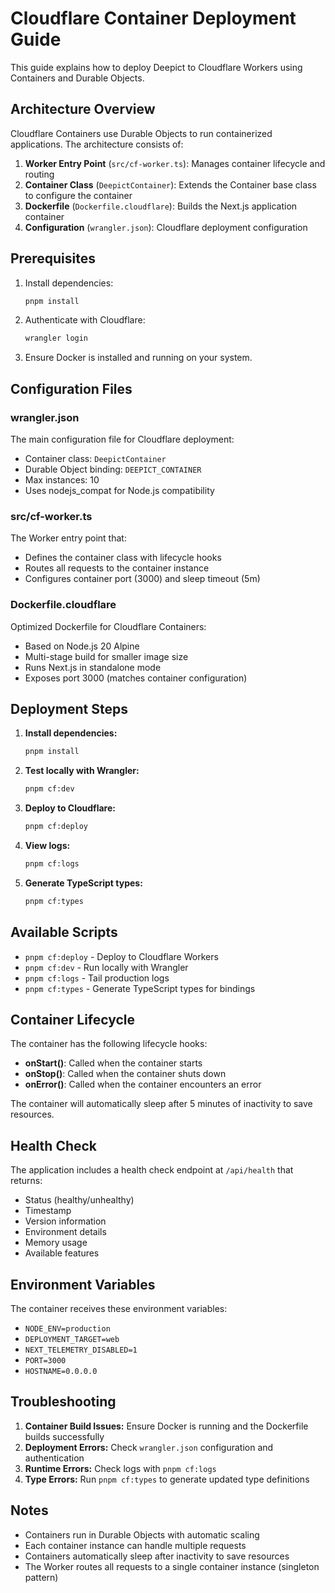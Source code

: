 # Cloudflare Container Deployment Guide

This guide explains how to deploy Deepict to Cloudflare Workers using Containers and Durable Objects.

## Architecture Overview

Cloudflare Containers use Durable Objects to run containerized applications. The architecture consists of:

1. **Worker Entry Point** (`src/cf-worker.ts`): Manages container lifecycle and routing
2. **Container Class** (`DeepictContainer`): Extends the Container base class to configure the container
3. **Dockerfile** (`Dockerfile.cloudflare`): Builds the Next.js application container
4. **Configuration** (`wrangler.json`): Cloudflare deployment configuration

## Prerequisites

1. Install dependencies:
   ```bash
   pnpm install
   ```

2. Authenticate with Cloudflare:
   ```bash
   wrangler login
   ```

3. Ensure Docker is installed and running on your system.

## Configuration Files

### wrangler.json
The main configuration file for Cloudflare deployment:
- Container class: `DeepictContainer`
- Durable Object binding: `DEEPICT_CONTAINER`
- Max instances: 10
- Uses nodejs_compat for Node.js compatibility

### src/cf-worker.ts
The Worker entry point that:
- Defines the container class with lifecycle hooks
- Routes all requests to the container instance
- Configures container port (3000) and sleep timeout (5m)

### Dockerfile.cloudflare
Optimized Dockerfile for Cloudflare Containers:
- Based on Node.js 20 Alpine
- Multi-stage build for smaller image size
- Runs Next.js in standalone mode
- Exposes port 3000 (matches container configuration)

## Deployment Steps

1. **Install dependencies:**
   ```bash
   pnpm install
   ```

2. **Test locally with Wrangler:**
   ```bash
   pnpm cf:dev
   ```

3. **Deploy to Cloudflare:**
   ```bash
   pnpm cf:deploy
   ```

4. **View logs:**
   ```bash
   pnpm cf:logs
   ```

5. **Generate TypeScript types:**
   ```bash
   pnpm cf:types
   ```

## Available Scripts

- `pnpm cf:deploy` - Deploy to Cloudflare Workers
- `pnpm cf:dev` - Run locally with Wrangler
- `pnpm cf:logs` - Tail production logs
- `pnpm cf:types` - Generate TypeScript types for bindings

## Container Lifecycle

The container has the following lifecycle hooks:

- **onStart()**: Called when the container starts
- **onStop()**: Called when the container shuts down
- **onError()**: Called when the container encounters an error

The container will automatically sleep after 5 minutes of inactivity to save resources.

## Health Check

The application includes a health check endpoint at `/api/health` that returns:
- Status (healthy/unhealthy)
- Timestamp
- Version information
- Environment details
- Memory usage
- Available features

## Environment Variables

The container receives these environment variables:
- `NODE_ENV=production`
- `DEPLOYMENT_TARGET=web`
- `NEXT_TELEMETRY_DISABLED=1`
- `PORT=3000`
- `HOSTNAME=0.0.0.0`

## Troubleshooting

1. **Container Build Issues:** Ensure Docker is running and the Dockerfile builds successfully
2. **Deployment Errors:** Check `wrangler.json` configuration and authentication
3. **Runtime Errors:** Check logs with `pnpm cf:logs`
4. **Type Errors:** Run `pnpm cf:types` to generate updated type definitions

## Notes

- Containers run in Durable Objects with automatic scaling
- Each container instance can handle multiple requests
- Containers automatically sleep after inactivity to save resources
- The Worker routes all requests to a single container instance (singleton pattern)